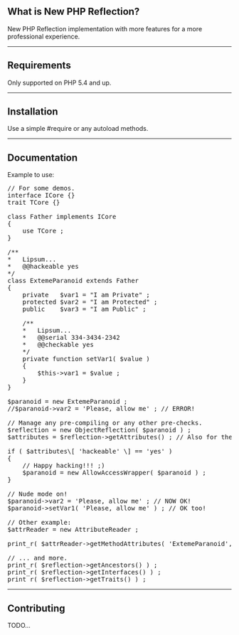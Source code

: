 What is New PHP Reflection?
-------------------------------

New PHP Reflection implementation with more features for a more professional experience.

------------
Requirements
------------

Only supported on PHP 5.4 and up.

------------
Installation
------------

Use a simple #require or any autoload methods.

-------------
Documentation
-------------

Example to use:
<pre>
// For some demos.
interface ICore {}
trait TCore {}

class Father implements ICore
{
	use TCore ;
}

/**
*	Lipsum...
*	@@hackeable yes
*/
class ExtemeParanoid extends Father
{
	private   $var1 = "I am Private" ;
	protected $var2 = "I am Protected" ;
	public    $var3 = "I am Public" ;

	/**
	*	Lipsum...
	*	@@serial 334-3434-2342
	*	@@checkable yes
	*/
	private function setVar1( $value )
	{
		$this->var1 = $value ;
	}
}

$paranoid = new ExtemeParanoid ;
//$paranoid->var2 = 'Please, allow me' ; // ERROR!

// Manage any pre-compiling or any other pre-checks.
$reflection = new ObjectReflection( $paranoid ) ;
$attributes = $reflection->getAttributes() ; // Also for the other types of reflections.

if ( $attributes\[ 'hackeable' \] == 'yes' )
{
	// Happy hacking!!! ;)
	$paranoid = new AllowAccessWrapper( $paranoid ) ;
}

// Nude mode on!
$paranoid->var2 = 'Please, allow me' ; // NOW OK!
$paranoid->setVar1( 'Please, allow me' ) ; // OK too!

// Other example:
$attrReader = new AttributeReader ;

print_r( $attrReader->getMethodAttributes( 'ExtemeParanoid', 'setVar1' ) ) ;

// ... and more.
print_r( $reflection->getAncestors() ) ;
print_r( $reflection->getInterfaces() ) ;
print_r( $reflection->getTraits() ) ;
</pre>
------------
Contributing
------------

TODO...
